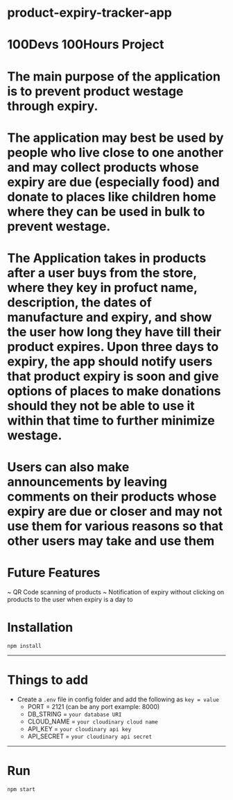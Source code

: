 # product-expiry-tracker-app

# 100Devs 100Hours Project

# The main purpose of the application is to prevent product westage through expiry.

# The application may best be used by people who live close to one another and may collect products whose expiry are due (especially food) and donate to places like children home where they can be used in bulk to prevent westage.

# The Application takes in products after a user buys from the store, where they key in profuct name, description, the dates of manufacture and expiry, and show the user how long they have till their product expires. Upon three days to expiry, the app should notify users that product expiry is soon and give options of places to make donations should they not be able to use it within that time to further minimize westage.

# Users can also make announcements by leaving comments on their products whose expiry are due or closer and may not use them for various reasons so that other users may take and use them

# Future Features

~ QR Code scanning of products
~ Notification of expiry without clicking on products to the user when expiry is a day to

# Installation

`npm install`

---

# Things to add

- Create a `.env` file in config folder and add the following as `key = value`
  - PORT = 2121 (can be any port example: 8000)
  - DB_STRING = `your database URI`
  - CLOUD_NAME = `your cloudinary cloud name`
  - API_KEY = `your cloudinary api key`
  - API_SECRET = `your cloudinary api secret`

---

# Run

`npm start`
